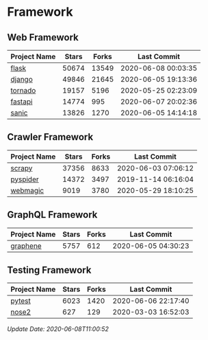 # Framework

## Web Framework

| Project Name | Stars | Forks | Last Commit |
| ------------ | ----- | ----- | ----------- |
| [flask](https://github.com/pallets/flask) | 50674 | 13549 | 2020-06-08 00:03:35 |
| [django](https://github.com/django/django) | 49846 | 21645 | 2020-06-05 19:13:36 |
| [tornado](https://github.com/tornadoweb/tornado) | 19157 | 5196 | 2020-05-25 02:23:09 |
| [fastapi](https://github.com/tiangolo/fastapi) | 14774 | 995 | 2020-06-07 20:02:36 |
| [sanic](https://github.com/huge-success/sanic) | 13826 | 1270 | 2020-06-05 14:14:18 |

## Crawler Framework

| Project Name | Stars | Forks | Last Commit |
| ------------ | ----- | ----- | ----------- |
| [scrapy](https://github.com/scrapy/scrapy) | 37356 | 8633 | 2020-06-03 07:06:12 |
| [pyspider](https://github.com/binux/pyspider) | 14372 | 3497 | 2019-11-14 06:16:04 |
| [webmagic](https://github.com/code4craft/webmagic) | 9019 | 3780 | 2020-05-29 18:10:25 |

## GraphQL Framework

| Project Name | Stars | Forks | Last Commit |
| ------------ | ----- | ----- | ----------- |
| [graphene](https://github.com/graphql-python/graphene) | 5757 | 612 | 2020-06-05 04:30:23 |

## Testing Framework

| Project Name | Stars | Forks | Last Commit |
| ------------ | ----- | ----- | ----------- |
| [pytest](https://github.com/pytest-dev/pytest) | 6023 | 1420 | 2020-06-06 22:17:40 |
| [nose2](https://github.com/nose-devs/nose2) | 627 | 129 | 2020-03-03 16:52:03 |

*Update Date: 2020-06-08T11:00:52*
